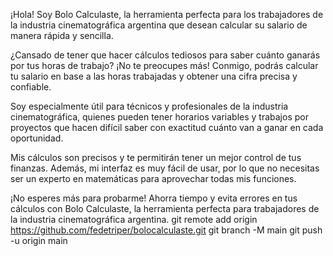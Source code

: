 ¡Hola! Soy Bolo Calculaste, la herramienta perfecta para los trabajadores de la industria cinematográfica argentina que desean calcular su salario de manera rápida y sencilla.

¿Cansado de tener que hacer cálculos tediosos para saber cuánto ganarás por tus horas de trabajo? ¡No te preocupes más! Conmigo, podrás calcular tu salario en base a las horas trabajadas y obtener una cifra precisa y confiable.

Soy especialmente útil para técnicos y profesionales de la industria cinematográfica, quienes pueden tener horarios variables y trabajos por proyectos que hacen difícil saber con exactitud cuánto van a ganar en cada oportunidad.

Mis cálculos son precisos y te permitirán tener un mejor control de tus finanzas. Además, mi interfaz es muy fácil de usar, por lo que no necesitas ser un experto en matemáticas para aprovechar todas mis funciones.

¡No esperes más para probarme! Ahorra tiempo y evita errores en tus cálculos con Bolo Calculaste, la herramienta perfecta para trabajadores de la industria cinematográfica argentina.
git remote add origin https://github.com/fedetriper/bolocalculaste.git
git branch -M main
git push -u origin main

